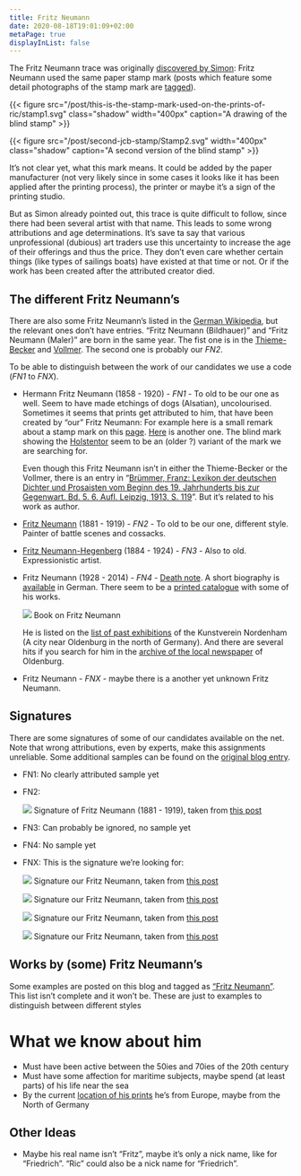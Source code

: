 ```yaml
---
title: Fritz Neumann
date: 2020-08-18T19:01:09+02:00
metaPage: true
displayInList: false
---
```

The Fritz Neumann trace was originally [discovered by Simon](http://ric-unknownartist.blogspot.com/2013/02/fritz-neumann-used-same-paper.html): Fritz Neumann used the same paper stamp mark (posts which feature some detail photographs of the stamp mark are [tagged](/tags/Stamp)).

{{< figure src="/post/this-is-the-stamp-mark-used-on-the-prints-of-ric/stamp1.svg" class="shadow" width="400px" caption="A drawing of the blind stamp" >}}

{{< figure src="/post/second-jcb-stamp/Stamp2.svg" width="400px" class="shadow" caption="A second version of the blind stamp" >}}

It’s not clear yet, what this mark means. It could be added by the paper manufacturer (not very likely since in some cases it looks like it has been applied after the printing process), the printer or maybe it’s a sign of the printing studio.

But as Simon already pointed out, this trace is quite difficult to follow, since there had been several artist with that name. This leads to some wrong attributions and age determinations. It’s save ta say that various unprofessional (dubious) art traders use this uncertainty to increase the age of their offerings and thus the price. They don’t even care whether certain things (like types of sailings boats) have existed at that time or not. Or if the work has been created after the attributed creator died.

The different Fritz Neumann’s
-----------------------------

There are also some Fritz Neumann’s listed in the [German Wikipedia](https://de.wikipedia.org/wiki/Fritz_Neumann), but the relevant ones don’t have entries. “Fritz Neumann (Bildhauer)” and “Fritz Neumann (Maler)” are born in the same year. The fist one is in the [Thieme-Becker](https://en.wikipedia.org/wiki/Thieme-Becker) and [Vollmer](https://de.wikipedia.org/wiki/Thieme-Becker#Vollmer). The second one is probably our _FN2_.

To be able to distinguish between the work of our candidates we use a code (_FN1_ to _FNX_).

*   Hermann Fritz Neumann (1858 - 1920) - _FN1_ - To old to be our one as well. Seem to have made etchings of dogs (Alsatian), uncolourised. Sometimes it seems that prints get attributed to him, that have been created by “our” Fritz Neumann: For example here is a small remark about a stamp mark on this [page](https://www.grafikliebhaber.de/NeumannHermann_Fritz-_Schaeferhund_/topic/Shop_Detailseite/shop_art_id/88764/tpl/koenitz_detail). [Here](http://www.hamsheregallery.co.uk/stock.php?id=1554) is another one. The blind mark showing the [Holstentor](https://en.wikipedia.org/wiki/Holstentor) seem to be an (older ?) variant of the mark we are searching for.

    Even though this Fritz Neumann isn’t in either the Thieme-Becker or the Vollmer, there is an entry in “[Brümmer, Franz: Lexikon der deutschen Dichter und Prosaisten vom Beginn des 19. Jahrhunderts bis zur Gegenwart. Bd. 5. 6. Aufl. Leipzig, 1913, S. 119](http://www.deutschestextarchiv.de/bruemmer_lexikon05_1913/123)”. But it’s related to his work as author.

*   [Fritz Neumann](http://www.artnet.com/artists/fritz-neumann/) (1881 - 1919) - _FN2_ - To old to be our one, different style. Painter of battle scenes and cossacks.

*   [Fritz Neumann-Hegenberg](https://www.stadtwiki-goerlitz.de/index.php?title=Fritz_Neumann-Hegenberg) (1884 - 1924) - _FN3_ - Also to old. Expressionistic artist.

*   Fritz Neumann (1928 - 2014) - _FN4_ - [Death note](https://aspetos.com/de/parten/niedersachsen/oldenburg-oldenburg-kreisfreie-stadt/fritz-neumann). A short biography is [available](http://derschy.de/Biografien/M-N) in German. There seem to be a [printed catalogue](https://books.google.de/books/about/Fritz_Neumann.html?id=bXdcAAAACAAJ) with some of his works.

    ![](https://64.media.tumblr.com/59e1b3085f8a0707eec0d6e07581bb5a/tumblr_inline_poizxhSF8f1qbu6tt_500.jpg) Book on Fritz Neumann

    He is listed on the [list of past exhibitions](http://www.kunstverein-nordenham.de/verzeichnis.html) of the Kunstverein Nordenham (A city near Oldenburg in the north of Germany). And there are several hits if you search for him in the [archive of the local newspaper](https://epaper.nwzonline.de/archiv/) of Oldenburg.

*   Fritz Neumann - _FNX_ - maybe there is a another yet unknown Fritz Neumann.

Signatures
----------

There are some signatures of some of our candidates available on the net. Note that wrong attributions, even by experts, make this assignments unreliable. Some additional samples can be found on the [original blog entry](http://ric-unknownartist.blogspot.com/2013/02/fritz-neumann-used-same-paper.html).

*   FN1: No clearly attributed sample yet
*   FN2:

    ![](https://64.media.tumblr.com/2e47bffaaaddf735fb8ac4f8744f83cf/tumblr_pokwj4eIDu1vky613o1_540.jpg) Signature of Fritz Neumann (1881 - 1919), taken from [this post](/post/a-signature-of-fitz-neumann-1881-1919-taken)

*   FN3: Can probably be ignored, no sample yet
*   FN4: No sample yet
*   FNX: This is the signature we’re looking for:

    ![](https://64.media.tumblr.com/a83cd115015901707afb82f26d332903/tumblr_ponpi6gQIl1vky613o2_1280.jpg) Signature our Fritz Neumann, taken from [this post](/post/183582046002)

    ![](https://64.media.tumblr.com/1741a65a0c4bdb8c731d5ce742b95d95/tumblr_povn1qAYgG1vky613o2_540.png) Signature our Fritz Neumann, taken from [this post](/post/183582606652)

    ![](https://64.media.tumblr.com/c32732027095a68673315e1df9342492/tumblr_povn1qAYgG1vky613o1_400.png) Signature our Fritz Neumann, taken from [this post](/post/183592197152)

    ![](https://64.media.tumblr.com/dfb99820bafc2197234684d3c452d06e/tumblr_povn1qAYgG1vky613o3_1280.png) Signature our Fritz Neumann, taken from [this post](/post/183592197152)


Works by (some) Fritz Neumann’s
-------------------------------

Some examples are posted on this blog and tagged as [“Fritz Neumann”](/tags/fritz-neumann). This list isn’t complete and it won’t be. These are just to examples to distinguish between different styles

What we know about him
======================

*   Must have been active between the 50ies and 70ies of the 20th century
*   Must have some affection for maritime subjects, maybe spend (at least parts) of his life near the sea
*   By the current [location of his prints](/map) he’s from Europe, maybe from the North of Germany

Other Ideas
-----------

*   Maybe his real name isn’t “Fritz”, maybe it’s only a nick name, like for “Friedrich”. “Ric” could also be a nick name for “Friedrich”.
